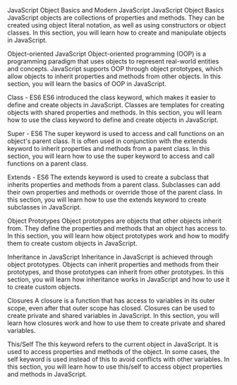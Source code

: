 JavaScript Object Basics and Modern JavaScript
JavaScript Object Basics
JavaScript objects are collections of properties and methods. They can be created using object literal notation, as well as using constructors or object classes. In this section, you will learn how to create and manipulate objects in JavaScript.

Object-oriented JavaScript
Object-oriented programming (OOP) is a programming paradigm that uses objects to represent real-world entities and concepts. JavaScript supports OOP through object prototypes, which allow objects to inherit properties and methods from other objects. In this section, you will learn the basics of OOP in JavaScript.

Class - ES6
ES6 introduced the class keyword, which makes it easier to define and create objects in JavaScript. Classes are templates for creating objects with shared properties and methods. In this section, you will learn how to use the class keyword to define and create objects in JavaScript.

Super - ES6
The super keyword is used to access and call functions on an object's parent class. It is often used in conjunction with the extends keyword to inherit properties and methods from a parent class. In this section, you will learn how to use the super keyword to access and call functions on a parent class.

Extends - ES6
The extends keyword is used to create a subclass that inherits properties and methods from a parent class. Subclasses can add their own properties and methods or override those of the parent class. In this section, you will learn how to use the extends keyword to create subclasses in JavaScript.

Object Prototypes
Object prototypes are objects that other objects inherit from. They define the properties and methods that an object has access to. In this section, you will learn how object prototypes work and how to modify them to create custom objects in JavaScript.

Inheritance in JavaScript
Inheritance in JavaScript is achieved through object prototypes. Objects can inherit properties and methods from their prototypes, and those prototypes can inherit from other prototypes. In this section, you will learn how inheritance works in JavaScript and how to use it to create custom objects.

Closures
A closure is a function that has access to variables in its outer scope, even after that outer scope has closed. Closures can be used to create private and shared variables in JavaScript. In this section, you will learn how closures work and how to use them to create private and shared variables.

This/Self
The this keyword refers to the current object in JavaScript. It is used to access properties and methods of the object. In some cases, the self keyword is used instead of this to avoid conflicts with other variables. In this section, you will learn how to use this/self to access object properties and methods in JavaScript.
